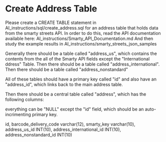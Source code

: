 Create Address Table
==================

Please create a CREATE TABLE statement in AI_instructions/sql/create_address.sql for an address table that holds data from the smarty streets API. 
In order to do this, read the API documentation available here: AI_instructions/Smarty_API_Documentation.md
And then study the example results in AI_instructions/smarty_streets_json_samples

Generally there should be a table called "address_us", which contains the contents from the all of the Smarty API fields except the "International ddress" Table. 
Then there should be a table called "address_international".
Then there should be a table called "address_nonstandard"

All of these tables should have a primary key called "id" and also have an "address_id", which links back to the main address table. 

Then there should be a central table called "address", which has the following columns: 

everything can be "NULL" except the "id" field, which should be an auto-incrimenting primary key. 

id,
barcode_delivery_code varchar(12),
smarty_key varchar(10),
address_us_id INT(10),
address_international_id INT(10),
address_nonstandard_id INT(10)  